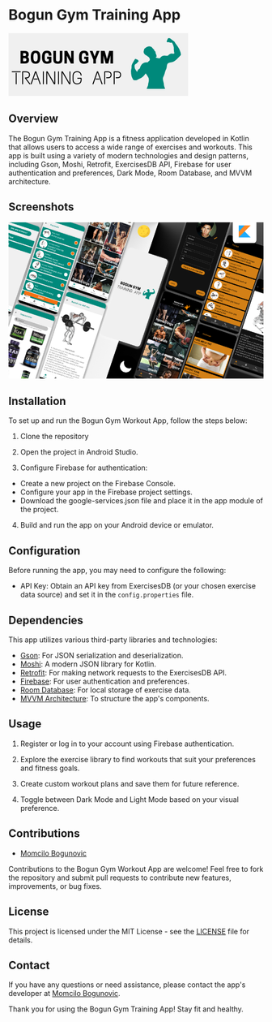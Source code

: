 # Bogun Gym Training App

![Logo](readme/2.png)

## Overview

The Bogun Gym Training App is a fitness application developed in Kotlin that allows users to access a wide range of exercises and workouts. This app is built using a variety of modern technologies and design patterns, including Gson, Moshi, Retrofit, ExercisesDB API, Firebase for user authentication and preferences, Dark Mode, Room Database, and MVVM architecture.


## Screenshots

![Screenshot 1](readme/bogungymreadme.png)


## Installation

To set up and run the Bogun Gym Workout App, follow the steps below:

1. Clone the repository

2. Open the project in Android Studio.

3. Configure Firebase for authentication:
- Create a new project on the Firebase Console.
- Configure your app in the Firebase project settings.
- Download the google-services.json file and place it in the app module of the project.

4. Build and run the app on your Android device or emulator.



## Configuration

Before running the app, you may need to configure the following:

- API Key: Obtain an API key from ExercisesDB (or your chosen exercise data source) and set it in the `config.properties` file.

## Dependencies

This app utilizes various third-party libraries and technologies:

- [Gson](https://github.com/google/gson): For JSON serialization and deserialization.
- [Moshi](https://github.com/square/moshi): A modern JSON library for Kotlin.
- [Retrofit](https://square.github.io/retrofit/): For making network requests to the ExercisesDB API.
- [Firebase](https://firebase.google.com/): For user authentication and preferences.
- [Room Database](https://developer.android.com/training/data-storage/room): For local storage of exercise data.
- [MVVM Architecture](https://developer.android.com/jetpack/guide): To structure the app's components.

## Usage

1. Register or log in to your account using Firebase authentication.

2. Explore the exercise library to find workouts that suit your preferences and fitness goals.

3. Create custom workout plans and save them for future reference.

4. Toggle between Dark Mode and Light Mode based on your visual preference.

## Contributions

- [Momcilo Bogunovic](https://github.com/momabogun)

Contributions to the Bogun Gym Workout App are welcome! Feel free to fork the repository and submit pull requests to contribute new features, improvements, or bug fixes.

## License

This project is licensed under the MIT License - see the [LICENSE](LICENSE) file for details.

## Contact

If you have any questions or need assistance, please contact the app's developer at [Momcilo Bogunovic](https://github.com/momabogun).

Thank you for using the Bogun Gym Training App! Stay fit and healthy.

